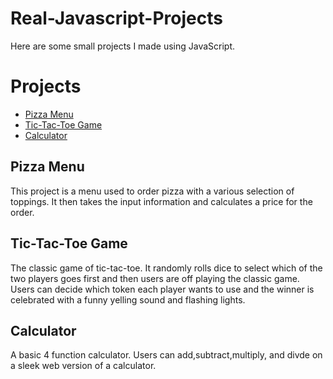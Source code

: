 # Real-Javascript-Projects

Here are some small projects I made using JavaScript.

# Projects
* <a href="https://htmlpreview.github.io/?https://github.com/Jassefa3/Real-Javascript-Projects/blob/main/Pizza_Project/Pizza.html" target="_blank">Pizza Menu</a>
* <a href="https://htmlpreview.github.io/?https://github.com/Jassefa3/Real-Javascript-Projects/blob/main/TicTacToe/TicTacToe.html" target="_blank">Tic-Tac-Toe Game</a>
* <a href="https://htmlpreview.github.io/?https://github.com/Jassefa3/Real-Javascript-Projects/blob/main/calculator.html" target="_blank">Calculator</a>



## Pizza Menu
This project is a menu used to order pizza with a various selection of toppings. It then takes the input information and calculates a price for the order.
## Tic-Tac-Toe Game
The classic game of tic-tac-toe. It randomly rolls dice to select which of the two players goes first and then users are off playing the classic game. Users can decide which token each player wants to use and the winner is celebrated with a funny yelling sound and flashing lights.
## Calculator
A basic 4 function calculator. Users can add,subtract,multiply, and divde on a sleek web version of a calculator.
